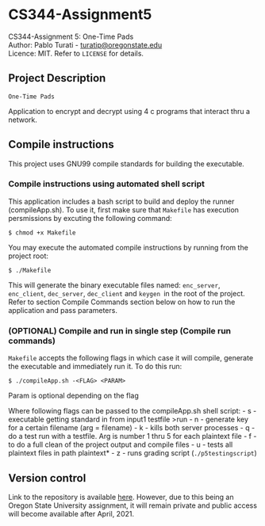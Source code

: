 # CS344-Assignment5
CS344-Assignment 5: One-Time Pads\
Author: Pablo Turati - turatip@oregonstate.edu\
Licence: MIT. Refer to `LICENSE` for details.

## Project Description

`One-Time Pads` 

Application to encrypt and decrypt using 4 c programs that interact thru a network.

## Compile instructions

This project uses GNU99 compile standards for building the executable.

### Compile instructions using automated shell script

This application includes a bash script to build and deploy the runner (compileApp.sh).  To use it, first make sure that `Makefile` has execution persmissions by excuting the following command:

`$ chmod +x Makefile`

You may execute the automated compile instructions by running from the project root:

`$ ./Makefile`

This will generate the binary executable files named: `enc_server`, `enc_client`, `dec_server`, `dec_client` and `keygen `in the root of the project. Refer to section Compile Commands section below on how to run the application and pass parameters.

### (OPTIONAL) Compile and run in single step (Compile run commands)

`Makefile` accepts the following flags in which case it will compile, generate the executable and immediately run it.  To do this run:

`$ ./compileApp.sh -<FLAG> <PARAM>`

Param is optional depending on the flag

Where following flags can be passed to the compileApp.sh shell script:
    - s - executable getting standard in from input1 testfile >run
    - n - generate key for a certain filename (arg = filename)
    - k - kills both server processes
    - q - do a test run with a testfile. Arg is number 1 thru 5 for each plaintext file
    - f - to do a full clean of the project output and compile files
    - u - tests all plaintext files in path plaintext*
    - z - runs grading script (`./p5testingscript`)

## Version control

 Link to the repository is available [here](https://github.com/pabloturati/CS344-Assignment5).  However, due to this being an Oregon State University assignment, it will remain private and public access will become available after April, 2021.